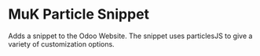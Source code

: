 # MuK Particle Snippet

Adds a snippet to the Odoo Website. The snippet uses particlesJS
to give a variety of customization options. 